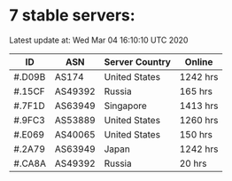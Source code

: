 # 7 stable servers:

Latest update at: Wed Mar 04 16:10:10 UTC 2020

| ID | ASN | Server Country | Online |
| -- | --- | -------------- | ------ |
| #.D09B | AS174 | United States | 1242 hrs |
| #.15CF | AS49392 | Russia | 165 hrs |
| #.7F1D | AS63949 | Singapore | 1413 hrs |
| #.9FC3 | AS53889 | United States | 1260 hrs |
| #.E069 | AS40065 | United States | 150 hrs |
| #.2A79 | AS63949 | Japan | 1242 hrs |
| #.CA8A | AS49392 | Russia | 20 hrs |

